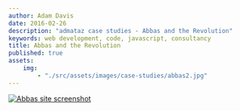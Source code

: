 ```yaml
---
author: Adam Davis  
date: 2016-02-26  
description: "admataz case studies - Abbas and the Revolution"
keywords: web development, code, javascript, consultancy
title: Abbas and the Revolution
published: true 
assets:
    img: 
        - "./src/assets/images/case-studies/abbas2.jpg"
---
```




<div class="screenshots">

[![Abbas site screenshot](./img/abbas2.jpg)](http://abbas.site)

</div>